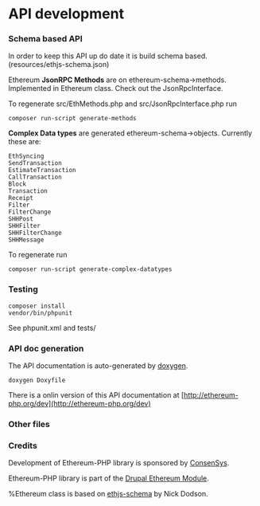 # API development

### Schema based API

In order to keep this API up do date it is build schema based.
(resources/ethjs-schema.json)

Ethereum **JsonRPC Methods** are on ethereum-schema->methods. Implemented in Ethereum class.
Check out the JsonRpcInterface.

To regenerate src/EthMethods.php and src/JsonRpcInterface.php run

```
composer run-script generate-methods
```


**Complex Data types**
are generated  ethereum-schema->objects.
Currently these are:

```
EthSyncing
SendTransaction
EstimateTransaction
CallTransaction
Block
Transaction
Receipt
Filter
FilterChange
SHHPost
SHHFilter
SHHFilterChange
SHHMessage
```

To regenerate run

```
composer run-script generate-complex-datatypes
```


### Testing

```
composer install
vendor/bin/phpunit
```

See phpunit.xml and tests/

### API doc generation

The API documentation is auto-generated by [doxygen](http://www.stack.nl/~dimitri/doxygen/).

```
doxygen Doxyfile
```

There is a onlin version of this API documentation at [http://ethereum-php.org/dev](http://ethereum-php.org/dev)

### Other files

### Credits

Development of Ethereum-PHP library is sponsored by [ConsenSys](https://consensys.net).

Ethereum-PHP library is part of the [Drupal Ethereum Module](https://groups.drupal.org/ethereum).

%Ethereum class is based on [ethjs-schema](https://github.com/digitaldonkey/ethjs-schema) by Nick Dodson.

